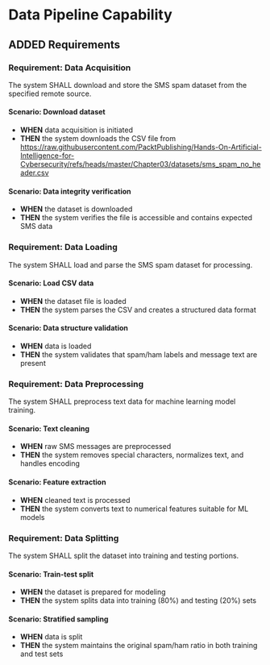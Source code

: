 # Data Pipeline Capability

## ADDED Requirements

### Requirement: Data Acquisition
The system SHALL download and store the SMS spam dataset from the specified remote source.

#### Scenario: Download dataset
- **WHEN** data acquisition is initiated
- **THEN** the system downloads the CSV file from https://raw.githubusercontent.com/PacktPublishing/Hands-On-Artificial-Intelligence-for-Cybersecurity/refs/heads/master/Chapter03/datasets/sms_spam_no_header.csv

#### Scenario: Data integrity verification
- **WHEN** the dataset is downloaded
- **THEN** the system verifies the file is accessible and contains expected SMS data

### Requirement: Data Loading
The system SHALL load and parse the SMS spam dataset for processing.

#### Scenario: Load CSV data
- **WHEN** the dataset file is loaded
- **THEN** the system parses the CSV and creates a structured data format

#### Scenario: Data structure validation
- **WHEN** data is loaded
- **THEN** the system validates that spam/ham labels and message text are present

### Requirement: Data Preprocessing
The system SHALL preprocess text data for machine learning model training.

#### Scenario: Text cleaning
- **WHEN** raw SMS messages are preprocessed
- **THEN** the system removes special characters, normalizes text, and handles encoding

#### Scenario: Feature extraction
- **WHEN** cleaned text is processed
- **THEN** the system converts text to numerical features suitable for ML models

### Requirement: Data Splitting
The system SHALL split the dataset into training and testing portions.

#### Scenario: Train-test split
- **WHEN** the dataset is prepared for modeling
- **THEN** the system splits data into training (80%) and testing (20%) sets

#### Scenario: Stratified sampling
- **WHEN** data is split
- **THEN** the system maintains the original spam/ham ratio in both training and test sets